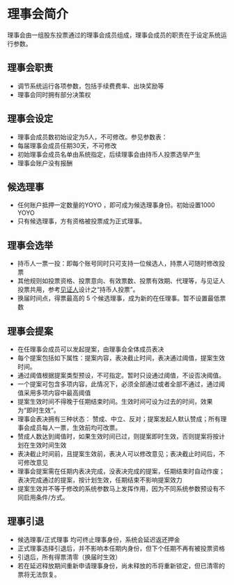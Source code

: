 # 理事会简介
理事会由一组股东投票通过的理事会成员组成，理事会成员的职责在于设定系统运行参数。

## 理事会职责
- 调节系统运行各项参数，包括手续费费率、出块奖励等
- 理事会同时拥有部分决策权

## 理事会设定
- 理事会成员数初始设定为5人，不可修改。参见参数表：
- 每届理事会成员任期30天，不可修改
- 初始理事会成员名单由系统指定，后续理事会由持币人投票选举产生
- 理事会账户没有报酬

## 候选理事
- 任何账户抵押一定数量的YOYO ，即可成为候选理事身份。初始设置1000 YOYO
- 只有候选理事，方有资格被投票成为正式理事。

## 理事会选举
- 持币人一票一投：即每个账号同时只可支持一位候选人，持票人可随时修改投票
- 其他规则如投票资格、投票意向、有效票数、投票有效期、代理等，与见证人投票共用，参考[见证人](./witness/intro.md)设计之“持币人投票”。
- 换届时间点，得票最高的 5 个候选理事，成为新的在任理事。暂不设置最低票数

## 理事会提案
- 在任理事会成员可以发起提案，由理事会全体成员表决
- 每个提案包括如下属性：提案内容，表决截止时间，表决通过阈值，提案生效时间。
- 通过阈值根据提案类型预设，不可指定。暂时只设通过阈值，不设否决阈值。
- 一个提案可包含多项内容，此情况下，必须全部通过或者全部不通过，通过阈值采用多项内容中最高阈值
- 提案生效时间不得晚于任期结束时间。生效时间可设为过去的时间，效果为“即时生效”。
- 理事会表决拥有三种状态： 赞成、中立、反对；提案发起人默认赞成；所有理事会成员每人一票，生效前均可改票。
- 赞成人数达到阈值时，如果生效时间已过，则提案即时生效，否则提案将按计划在生效时间生效
- 表决截止时间前，且提案生效前，表决人可以修改意见；表决截止时间后，不可修改意见
- 理事会提案需在任期内表决完成，没表决完成的提案，任期结束时自动作废；表决完成通过的提案，按计划生效，任期结束不影响提案效力
- 提案生效并不等于修改的系统参数马上发挥作用，因为不同系统参数预设有不同启用条件/方式。

## 理事引退
- 候选理事/正式理事 均可终止理事身份，系统会延迟返还押金
- 正式理事选择引退后，并不影响本任期内身份，但下个任期不再有被投票资格
- 引退后，所有得票清零（换届时生效）
- 若在延迟释放期间重新申请理事身份，尚未释放的币将重新锁定，但已清零的票将无法恢复。